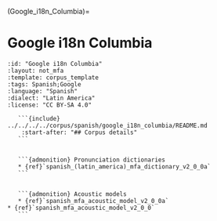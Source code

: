 
(Google_i18n_Columbia)=
# Google i18n Columbia

``````{corpus} Google i18n Columbia
:id: "Google i18n Columbia"
:layout: not_mfa
:template: corpus_template
:tags: Spanish;Google
:language: "Spanish"
:dialect: "Latin America"
:license: "CC BY-SA 4.0"

   ```{include} ../../../../corpus/spanish/google_i18n_columbia/README.md
    :start-after: "## Corpus details"
   ```


   ```{admonition} Pronunciation dictionaries
   * {ref}`spanish_(latin_america)_mfa_dictionary_v2_0_0a`
   ```


   ```{admonition} Acoustic models
   * {ref}`spanish_mfa_acoustic_model_v2_0_0a`
* {ref}`spanish_mfa_acoustic_model_v2_0_0`
   ```
``````
